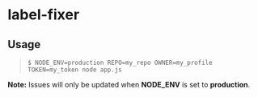 # label-fixer

Usage
-----

>```$ NODE_ENV=production REPO=my_repo OWNER=my_profile TOKEN=my_token node app.js```

**Note:** Issues will only be updated when **NODE_ENV** is set to **production**. 
